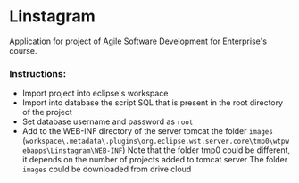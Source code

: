 # Linstagram

Application for project of Agile Software Development for Enterprise's course. 

### Instructions:
- Import project into eclipse's workspace 
- Import into database the script SQL that is present in the root directory of the project 
- Set database username and password as `root`
- Add to the WEB-INF directory of the server tomcat the folder `images`
(`workspace\.metadata\.plugins\org.eclipse.wst.server.core\tmp0\wtpwebapps\Linstagram\WEB-INF`) 
Note that the folder tmp0 could be different, it depends on the number of projects added to tomcat server
The folder `images` could be downloaded from drive cloud 
